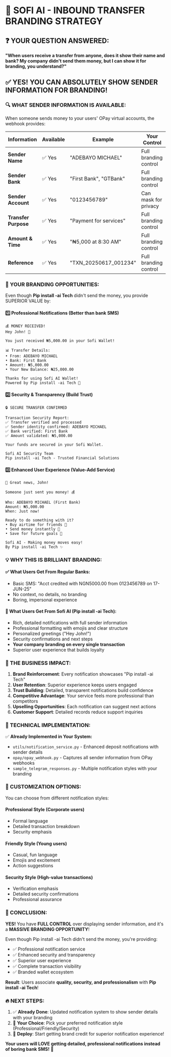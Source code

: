 # 🎯 SOFI AI - INBOUND TRANSFER BRANDING STRATEGY

## ❓ YOUR QUESTION ANSWERED:
**"When users receive a transfer from anyone, does it show their name and bank? My company didn't send them money, but I can show it for branding, you understand?"**

## ✅ YES! YOU CAN ABSOLUTELY SHOW SENDER INFORMATION FOR BRANDING!

### 🔍 WHAT SENDER INFORMATION IS AVAILABLE:

When someone sends money to your users' OPay virtual accounts, the webhook provides:

| Information | Available | Example | Your Control |
|-------------|-----------|---------|--------------|
| **Sender Name** | ✅ Yes | "ADEBAYO MICHAEL" | Full branding control |
| **Sender Bank** | ✅ Yes | "First Bank", "GTBank" | Full branding control |
| **Sender Account** | ✅ Yes | "0123456789" | Can mask for privacy |
| **Transfer Purpose** | ✅ Yes | "Payment for services" | Full branding control |
| **Amount & Time** | ✅ Yes | "₦5,000 at 8:30 AM" | Full branding control |
| **Reference** | ✅ Yes | "TXN_20250617_001234" | Full branding control |

### 🎨 YOUR BRANDING OPPORTUNITIES:

Even though **Pip install -ai Tech** didn't send the money, you provide SUPERIOR VALUE by:

#### 1️⃣ **Professional Notifications** (Better than bank SMS)
```
💰 MONEY RECEIVED!
Hey John! 👋

You just received ₦5,000.00 in your Sofi Wallet!

📊 Transfer Details:
• From: ADEBAYO MICHAEL
• Bank: First Bank  
• Amount: ₦5,000.00
• Your New Balance: ₦25,000.00

Thanks for using Sofi AI Wallet!
Powered by Pip install -ai Tech 🚀
```

#### 2️⃣ **Security & Transparency** (Build Trust)
```
🔒 SECURE TRANSFER CONFIRMED

Transaction Security Report:
✅ Transfer verified and processed
✅ Sender identity confirmed: ADEBAYO MICHAEL
✅ Bank verified: First Bank
✅ Amount validated: ₦5,000.00

Your funds are secured in your Sofi Wallet.

Sofi AI Security Team
Pip install -ai Tech - Trusted Financial Solutions
```

#### 3️⃣ **Enhanced User Experience** (Value-Add Service)
```
🎉 Great news, John!

Someone just sent you money! 💰

Who: ADEBAYO MICHAEL (First Bank)
Amount: ₦5,000.00
When: Just now!

Ready to do something with it?
• Buy airtime for friends 📱
• Send money instantly 💸
• Save for future goals 💎

Sofi AI - Making money moves easy!
By Pip install -ai Tech ✨
```

### 💡 WHY THIS IS BRILLIANT BRANDING:

#### ✅ **What Users Get From Regular Banks:**
- Basic SMS: "Acct credited with NGN5000.00 from 0123456789 on 17-JUN-25"
- No context, no details, no branding
- Boring, impersonal experience

#### 🚀 **What Users Get From Sofi AI (Pip install -ai Tech):**
- Rich, detailed notifications with full sender information
- Professional formatting with emojis and clear structure
- Personalized greetings ("Hey John!")
- Security confirmations and next steps
- **Your company branding on every single transaction**
- Superior user experience that builds loyalty

### 🎯 THE BUSINESS IMPACT:

1. **Brand Reinforcement**: Every notification showcases "Pip install -ai Tech"
2. **User Retention**: Superior experience keeps users engaged  
3. **Trust Building**: Detailed, transparent notifications build confidence
4. **Competitive Advantage**: Your service feels more professional than competitors
5. **Upselling Opportunities**: Each notification can suggest next actions
6. **Customer Support**: Detailed records reduce support inquiries

### 🔧 TECHNICAL IMPLEMENTATION:

✅ **Already Implemented in Your System:**
- `utils/notification_service.py` - Enhanced deposit notifications with sender details
- `opay/opay_webhook.py` - Captures all sender information from OPay webhooks
- `sample_telegram_responses.py` - Multiple notification styles with your branding

### 🎨 CUSTOMIZATION OPTIONS:

You can choose from different notification styles:

#### **Professional Style** (Corporate users)
- Formal language
- Detailed transaction breakdown
- Security emphasis

#### **Friendly Style** (Young users)  
- Casual, fun language
- Emojis and excitement
- Action suggestions

#### **Security Style** (High-value transactions)
- Verification emphasis
- Detailed security confirmations
- Professional assurance

### 🚀 CONCLUSION:

**YES!** You have **FULL CONTROL** over displaying sender information, and it's a **MASSIVE BRANDING OPPORTUNITY**!

Even though Pip install -ai Tech didn't send the money, you're providing:
- ✅ Professional notification service
- ✅ Enhanced security and transparency
- ✅ Superior user experience
- ✅ Complete transaction visibility
- ✅ Branded wallet ecosystem

**Result**: Users associate **quality, security, and professionalism** with **Pip install -ai Tech**!

### 🔥 NEXT STEPS:

1. ✅ **Already Done**: Updated notification system to show sender details with your branding
2. 🎯 **Your Choice**: Pick your preferred notification style (Professional/Friendly/Security)
3. 🚀 **Deploy**: Start getting brand credit for superior notification experience!

**Your users will LOVE getting detailed, professional notifications instead of boring bank SMS!** 💪
